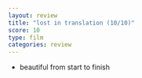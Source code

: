 ```yaml
---
layout: review
title: "lost in translation (10/10)"
score: 10
type: film
categories: review
---
```

- beautiful from start to finish
